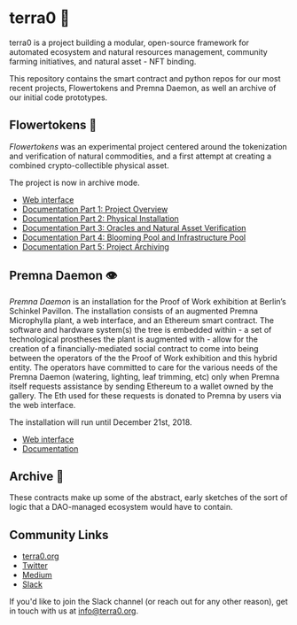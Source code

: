 # terra0 🌲
terra0 is a project building a modular, open-source framework for automated ecosystem and natural resources management, community farming initiatives, and natural asset - NFT binding.   

This repository contains the smart contract and python repos for our most recent projects, Flowertokens and Premna Daemon, as well an archive of our initial code prototypes.

## Flowertokens 💮 </br>
*Flowertokens* was an experimental project centered around the tokenization and verification of natural commodities, and a first attempt at creating a combined crypto-collectible physical asset.

The project is now in archive mode.

- [Web interface](https://flowertokens.terra0.org/)</br>
- [Documentation Part 1: Project Overview](https://medium.com/@terra0/everything-you-wanted-to-know-about-flowertokens-but-were-afraid-to-ask-part-1-general-concept-ea50427b718b)</br>
- [Documentation Part 2: Physical Installation](https://medium.com/@terra0/everything-you-wanted-to-know-about-flowertokens-but-were-afraid-to-ask-part-2-physical-12e9fc611b7)</br>
- [Documentation Part 3: Oracles and Natural Asset Verification](https://medium.com/@terra0/everything-you-wanted-to-know-about-flowertokens-but-were-afraid-to-ask-part-3-the-oracle-and-c301091b19d1)</br>
- [Documentation Part 4: Blooming Pool and Infrastructure Pool](https://medium.com/@terra0/everything-you-wanted-to-know-about-flowertokens-but-were-afraid-to-ask-part-4-blooming-and-96e9de024767)</br>
- [Documentation Part 5: Project Archiving](https://medium.com/@terra0/when-bloom-the-end-of-flowertokens-project-archiving-and-the-end-of-trading-47d5bf1d379a)

## Premna Daemon 👁️ </br>
*Premna Daemon* is an installation for the Proof of Work exhibition at Berlin’s Schinkel Pavillon. The installation consists of an augmented Premna Microphylla plant, a web interface, and an Ethereum smart contract. The software and hardware system(s) the tree is embedded within - a set of technological prostheses the plant is augmented with - allow for the creation of a financially-mediated social contract to come into being between the operators of the the Proof of Work exhibition and this hybrid entity. The operators have committed to care for the various needs of the Premna Daemon (watering, lighting, leaf trimming, etc) only when Premna itself requests assistance by sending Ethereum to a wallet owned by the gallery. The Eth used for these requests is donated to Premna by users via the web interface.

The installation will run until December 21st, 2018.

- [Web interface](https://premna.terra0.org/)</br>
- [Documentation](https://medium.com/@terra0/premna-daemon-an-introduction-via-a-history-of-autonomy-in-the-cryptosphere-3cee15e92fe2)</br>

## Archive 📒 </br>
These contracts make up some of the abstract, early sketches of the sort of logic that a DAO-managed ecosystem would have to contain.  

## Community Links </br>
- [terra0.org](https://terra0.org/)
- [Twitter](https://twitter.com/_terra0)
- [Medium](https://medium.com/@terra0)
- [Slack](https://terra0.slack.com/home)

If you'd like to join the Slack channel (or reach out for any other reason), get in touch with us at info@terra0.org. 
